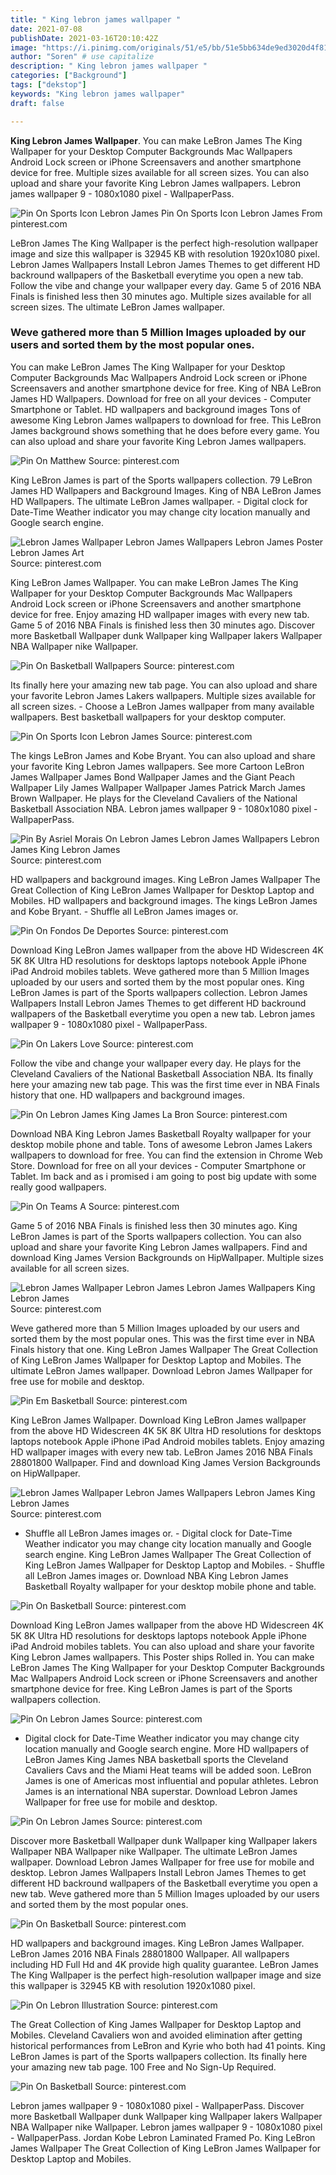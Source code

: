 ```yaml
---
title: " King lebron james wallpaper "
date: 2021-07-08
publishDate: 2021-03-16T20:10:42Z
image: "https://i.pinimg.com/originals/51/e5/bb/51e5bb634de9ed3020d4f8161133d670.jpg"
author: "Soren" # use capitalize
description: " King lebron james wallpaper "
categories: ["Background"]
tags: ["dekstop"]
keywords: "King lebron james wallpaper"
draft: false

---
```



**King Lebron James Wallpaper**. You can make LeBron James The King Wallpaper for your Desktop Computer Backgrounds Mac Wallpapers Android Lock screen or iPhone Screensavers and another smartphone device for free. Multiple sizes available for all screen sizes. You can also upload and share your favorite King Lebron James wallpapers. Lebron james wallpaper 9 - 1080x1080 pixel - WallpaperPass.

![Pin On Sports Icon Lebron James](https://i.pinimg.com/originals/1b/74/a4/1b74a478453f84ccce5f03ca9ac54fcd.jpg "Pin On Sports Icon Lebron James")
Pin On Sports Icon Lebron James From pinterest.com


LeBron James The King Wallpaper is the perfect high-resolution wallpaper image and size this wallpaper is 32945 KB with resolution 1920x1080 pixel. Lebron James Wallpapers Install Lebron James Themes to get different HD backround wallpapers of the Basketball everytime you open a new tab. Follow the vibe and change your wallpaper every day. Game 5 of 2016 NBA Finals is finished less then 30 minutes ago. Multiple sizes available for all screen sizes. The ultimate LeBron James wallpaper.

### Weve gathered more than 5 Million Images uploaded by our users and sorted them by the most popular ones.

You can make LeBron James The King Wallpaper for your Desktop Computer Backgrounds Mac Wallpapers Android Lock screen or iPhone Screensavers and another smartphone device for free. King of NBA LeBron James HD Wallpapers. Download for free on all your devices - Computer Smartphone or Tablet. HD wallpapers and background images Tons of awesome King Lebron James wallpapers to download for free. This LeBron James background shows something that he does before every game. You can also upload and share your favorite King Lebron James wallpapers.


![Pin On Matthew](https://i.pinimg.com/originals/7b/33/4b/7b334bb52354dd062c184a751f5eab76.jpg "Pin On Matthew")
Source: pinterest.com

King LeBron James is part of the Sports wallpapers collection. 79 LeBron James HD Wallpapers and Background Images. King of NBA LeBron James HD Wallpapers. The ultimate LeBron James wallpaper. - Digital clock for Date-Time Weather indicator you may change city location manually and Google search engine.

![Lebron James Wallpaper Lebron James Wallpapers Lebron James Poster Lebron James Art](https://i.pinimg.com/originals/86/13/55/861355e53707486387e63b35aab602de.jpg "Lebron James Wallpaper Lebron James Wallpapers Lebron James Poster Lebron James Art")
Source: pinterest.com

King LeBron James Wallpaper. You can make LeBron James The King Wallpaper for your Desktop Computer Backgrounds Mac Wallpapers Android Lock screen or iPhone Screensavers and another smartphone device for free. Enjoy amazing HD wallpaper images with every new tab. Game 5 of 2016 NBA Finals is finished less then 30 minutes ago. Discover more Basketball Wallpaper dunk Wallpaper king Wallpaper lakers Wallpaper NBA Wallpaper nike Wallpaper.

![Pin On Basketball Wallpapers](https://i.pinimg.com/originals/bb/15/75/bb1575bf2322d96934f729c99686833f.jpg "Pin On Basketball Wallpapers")
Source: pinterest.com

Its finally here your amazing new tab page. You can also upload and share your favorite Lebron James Lakers wallpapers. Multiple sizes available for all screen sizes. - Choose a LeBron James wallpaper from many available wallpapers. Best basketball wallpapers for your desktop computer.

![Pin On Sports Icon Lebron James](https://i.pinimg.com/originals/1b/74/a4/1b74a478453f84ccce5f03ca9ac54fcd.jpg "Pin On Sports Icon Lebron James")
Source: pinterest.com

The kings LeBron James and Kobe Bryant. You can also upload and share your favorite King Lebron James wallpapers. See more Cartoon LeBron James Wallpaper James Bond Wallpaper James and the Giant Peach Wallpaper Lily James Wallpaper Wallpaper James Patrick March James Brown Wallpaper. He plays for the Cleveland Cavaliers of the National Basketball Association NBA. Lebron james wallpaper 9 - 1080x1080 pixel - WallpaperPass.

![Pin By Asriel Morais On Lebron James Lebron James Wallpapers Lebron James King Lebron James](https://i.pinimg.com/originals/28/98/f3/2898f39c055298aaf1b610e5141ad72a.jpg "Pin By Asriel Morais On Lebron James Lebron James Wallpapers Lebron James King Lebron James")
Source: pinterest.com

HD wallpapers and background images. King LeBron James Wallpaper The Great Collection of King LeBron James Wallpaper for Desktop Laptop and Mobiles. HD wallpapers and background images. The kings LeBron James and Kobe Bryant. - Shuffle all LeBron James images or.

![Pin On Fondos De Deportes](https://i.pinimg.com/originals/44/9e/16/449e16e20918d57a7badf8e8de909da2.jpg "Pin On Fondos De Deportes")
Source: pinterest.com

Download King LeBron James wallpaper from the above HD Widescreen 4K 5K 8K Ultra HD resolutions for desktops laptops notebook Apple iPhone iPad Android mobiles tablets. Weve gathered more than 5 Million Images uploaded by our users and sorted them by the most popular ones. King LeBron James is part of the Sports wallpapers collection. Lebron James Wallpapers Install Lebron James Themes to get different HD backround wallpapers of the Basketball everytime you open a new tab. Lebron james wallpaper 9 - 1080x1080 pixel - WallpaperPass.

![Pin On Lakers Love](https://i.pinimg.com/originals/0f/da/12/0fda124f085b78448d0ae71591af8885.jpg "Pin On Lakers Love")
Source: pinterest.com

Follow the vibe and change your wallpaper every day. He plays for the Cleveland Cavaliers of the National Basketball Association NBA. Its finally here your amazing new tab page. This was the first time ever in NBA Finals history that one. HD wallpapers and background images.

![Pin On Lebron James King James La Bron](https://i.pinimg.com/736x/92/81/2a/92812aec9e68b421a537a6f14d3da42e.jpg "Pin On Lebron James King James La Bron")
Source: pinterest.com

Download NBA King Lebron James Basketball Royalty wallpaper for your desktop mobile phone and table. Tons of awesome Lebron James Lakers wallpapers to download for free. You can find the extension in Chrome Web Store. Download for free on all your devices - Computer Smartphone or Tablet. Im back and as i promised i am going to post big update with some really good wallpapers.

![Pin On Teams A](https://i.pinimg.com/originals/36/af/84/36af84f470f33f16e2cf8428efe3acdd.jpg "Pin On Teams A")
Source: pinterest.com

Game 5 of 2016 NBA Finals is finished less then 30 minutes ago. King LeBron James is part of the Sports wallpapers collection. You can also upload and share your favorite King Lebron James wallpapers. Find and download King James Version Backgrounds on HipWallpaper. Multiple sizes available for all screen sizes.

![Lebron James Wallpaper Lebron James Lebron James Wallpapers King Lebron James](https://i.pinimg.com/originals/a3/a3/d0/a3a3d0ea092001761a91f7d2c74b5686.jpg "Lebron James Wallpaper Lebron James Lebron James Wallpapers King Lebron James")
Source: pinterest.com

Weve gathered more than 5 Million Images uploaded by our users and sorted them by the most popular ones. This was the first time ever in NBA Finals history that one. King LeBron James Wallpaper The Great Collection of King LeBron James Wallpaper for Desktop Laptop and Mobiles. The ultimate LeBron James wallpaper. Download Lebron James Wallpaper for free use for mobile and desktop.

![Pin Em Basketball](https://i.pinimg.com/originals/93/ec/27/93ec2728b1aabc12eacafbc094185ad0.jpg "Pin Em Basketball")
Source: pinterest.com

King LeBron James Wallpaper. Download King LeBron James wallpaper from the above HD Widescreen 4K 5K 8K Ultra HD resolutions for desktops laptops notebook Apple iPhone iPad Android mobiles tablets. Enjoy amazing HD wallpaper images with every new tab. LeBron James 2016 NBA Finals 28801800 Wallpaper. Find and download King James Version Backgrounds on HipWallpaper.

![Lebron James Wallpaper Lebron James Wallpapers Lebron James King Lebron James](https://i.pinimg.com/originals/64/2f/53/642f5304341c55b811769e918875374e.jpg "Lebron James Wallpaper Lebron James Wallpapers Lebron James King Lebron James")
Source: pinterest.com

- Shuffle all LeBron James images or. - Digital clock for Date-Time Weather indicator you may change city location manually and Google search engine. King LeBron James Wallpaper The Great Collection of King LeBron James Wallpaper for Desktop Laptop and Mobiles. - Shuffle all LeBron James images or. Download NBA King Lebron James Basketball Royalty wallpaper for your desktop mobile phone and table.

![Pin On Basketball](https://i.pinimg.com/originals/f5/d9/73/f5d9734dfadaf015fa64a5f0ab4cd8a5.jpg "Pin On Basketball")
Source: pinterest.com

Download King LeBron James wallpaper from the above HD Widescreen 4K 5K 8K Ultra HD resolutions for desktops laptops notebook Apple iPhone iPad Android mobiles tablets. You can also upload and share your favorite King Lebron James wallpapers. This Poster ships Rolled in. You can make LeBron James The King Wallpaper for your Desktop Computer Backgrounds Mac Wallpapers Android Lock screen or iPhone Screensavers and another smartphone device for free. King LeBron James is part of the Sports wallpapers collection.

![Pin On Lebron James](https://i.pinimg.com/originals/b1/27/a4/b127a433410f408f811bcd130c75a0e8.jpg "Pin On Lebron James")
Source: pinterest.com

- Digital clock for Date-Time Weather indicator you may change city location manually and Google search engine. More HD wallpapers of LeBron James King James NBA basketball sports the Cleveland Cavaliers Cavs and the Miami Heat teams will be added soon. LeBron James is one of Americas most influential and popular athletes. Lebron James is an international NBA superstar. Download Lebron James Wallpaper for free use for mobile and desktop.

![Pin On Lebron James](https://i.pinimg.com/736x/e3/85/94/e3859415da2754349c2bc221e982883a.jpg "Pin On Lebron James")
Source: pinterest.com

Discover more Basketball Wallpaper dunk Wallpaper king Wallpaper lakers Wallpaper NBA Wallpaper nike Wallpaper. The ultimate LeBron James wallpaper. Download Lebron James Wallpaper for free use for mobile and desktop. Lebron James Wallpapers Install Lebron James Themes to get different HD backround wallpapers of the Basketball everytime you open a new tab. Weve gathered more than 5 Million Images uploaded by our users and sorted them by the most popular ones.

![Pin On Basketball](https://i.pinimg.com/originals/ba/76/77/ba767752a3cffb309d4dcadc24b15038.jpg "Pin On Basketball")
Source: pinterest.com

HD wallpapers and background images. King LeBron James Wallpaper. LeBron James 2016 NBA Finals 28801800 Wallpaper. All wallpapers including HD Full Hd and 4K provide high quality guarantee. LeBron James The King Wallpaper is the perfect high-resolution wallpaper image and size this wallpaper is 32945 KB with resolution 1920x1080 pixel.

![Pin On Lebron Illustration](https://i.pinimg.com/originals/b7/fe/6e/b7fe6e2241ed627475ffb57b9663aa4e.jpg "Pin On Lebron Illustration")
Source: pinterest.com

The Great Collection of King James Wallpaper for Desktop Laptop and Mobiles. Cleveland Cavaliers won and avoided elimination after getting historical performances from LeBron and Kyrie who both had 41 points. King LeBron James is part of the Sports wallpapers collection. Its finally here your amazing new tab page. 100 Free and No Sign-Up Required.

![Pin On Basketball](https://i.pinimg.com/originals/51/e5/bb/51e5bb634de9ed3020d4f8161133d670.jpg "Pin On Basketball")
Source: pinterest.com

Lebron james wallpaper 9 - 1080x1080 pixel - WallpaperPass. Discover more Basketball Wallpaper dunk Wallpaper king Wallpaper lakers Wallpaper NBA Wallpaper nike Wallpaper. Lebron james wallpaper 9 - 1080x1080 pixel - WallpaperPass. Jordan Kobe Lebron Laminated Framed Po. King LeBron James Wallpaper The Great Collection of King LeBron James Wallpaper for Desktop Laptop and Mobiles.

